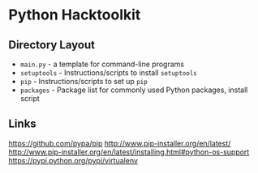 Python Hacktoolkit
==================

## Directory Layout

* `main.py` - a template for command-line programs
* `setuptools` - Instructions/scripts to install `setuptools`
* `pip` - Instructions/scripts to set up `pip`
* `packages` - Package list for commonly used Python packages, install script

## Links

<https://github.com/pypa/pip>
<http://www.pip-installer.org/en/latest/>
<http://www.pip-installer.org/en/latest/installing.html#python-os-support>
<https://pypi.python.org/pypi/virtualenv>

